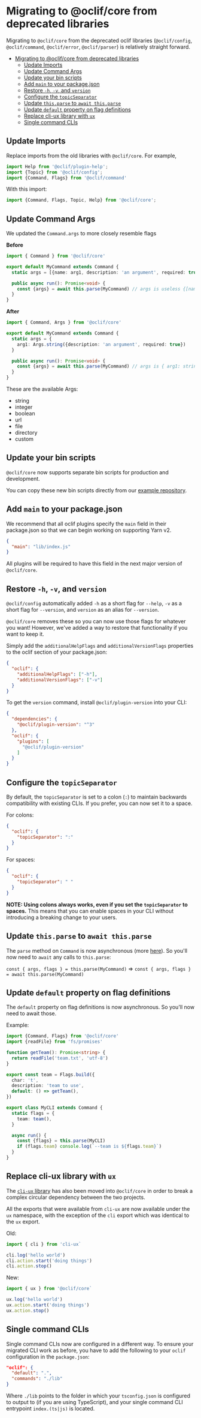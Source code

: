 Migrating to @oclif/core from deprecated libraries
==============

Migrating to `@oclif/core` from the deprecated oclif libraries (`@oclif/config`, `@oclif/command`, `@oclif/error`, `@oclif/parser`) is relatively straight forward.

- [Migrating to @oclif/core from deprecated libraries](#migrating-to-oclifcore-from-deprecated-libraries)
  - [Update Imports](#update-imports)
  - [Update Command Args](#update-command-args)
  - [Update your bin scripts](#update-your-bin-scripts)
  - [Add `main` to your package.json](#add-main-to-your-packagejson)
  - [Restore `-h`, `-v`, and `version`](#restore--h--v-and-version)
  - [Configure the `topicSeparator`](#configure-the-topicseparator)
  - [Update `this.parse` to `await this.parse`](#update-thisparse-to-await-thisparse)
  - [Update `default` property on flag definitions](#update-default-property-on-flag-definitions)
  - [Replace cli-ux library with `ux`](#replace-cli-ux-library-with-ux)
  - [Single command CLIs](#single-command-clis)

## Update Imports

Replace imports from the old libraries with `@oclif/core`. For example,

```typescript
import Help from '@oclif/plugin-help';
import {Topic} from '@oclif/config';
import {Command, Flags} from '@oclif/command'
```

With this import:

```typescript
import {Command, Flags, Topic, Help} from '@oclif/core';
```

## Update Command Args

We updated the `Command.args` to more closely resemble flags

**Before**

```typescript
import { Command } from '@oclif/core'

export default MyCommand extends Command {
  static args = [{name: arg1, description: 'an argument', required: true}]

  public async run(): Promise<void> {
    const {args} = await this.parse(MyCommand) // args is useless {[name: string]: any}
  }
}
```

**After**

```typescript
import { Command, Args } from '@oclif/core'

export default MyCommand extends Command {
  static args = {
    arg1: Args.string({description: 'an argument', required: true})
  }

  public async run(): Promise<void> {
    const {args} = await this.parse(MyCommand) // args is { arg1: string }
  }
}
```

These are the available Args:
- string
- integer
- boolean
- url
- file
- directory
- custom


## Update your bin scripts

`@oclif/core` now supports separate bin scripts for production and development.

You can copy these new bin scripts directly from our [example repository](https://github.com/oclif/hello-world/tree/main/bin).

## Add `main` to your package.json

We recommend that all oclif plugins specify the `main` field in their package.json so that we can begin working on supporting Yarn v2.

```json
{
  "main": "lib/index.js"
}
```

All plugins will be required to have this field in the next major version of `@oclif/core`.

## Restore `-h`, `-v`, and `version`

`@oclif/config` automatically added `-h` as a short flag for `--help`, `-v` as a short flag for `--version`, and `version` as an alias for `--version`.

`@oclif/core` removes these so you can now use those flags for whatever you want! However, we've added a way to restore that functionality if you want to keep it.

Simply add the `additionalHelpFlags` and `additionalVersionFlags` properties to the oclif section of your package.json:

```json
{
  "oclif": {
    "additionalHelpFlags": ["-h"],
    "additionalVersionFlags": ["-v"]
  }
}
```

To get the `version` command, install `@oclif/plugin-version` into your CLI:

```json
{
  "dependencies": {
    "@oclif/plugin-version": "^3"
  },
  "oclif": {
    "plugins": [
      "@oclif/plugin-version"
    ]
  }
}
```

## Configure the `topicSeparator`

By default, the `topicSeparator` is set to a colon (`:`) to maintain backwards compatibility with existing CLIs. If you prefer, you can now set it to a space.

For colons:
```json
{
  "oclif": {
    "topicSeparator": ":"
  }
}
```

For spaces:
```json
{
  "oclif": {
    "topicSeparator": " "
  }
}
```

**NOTE: Using colons always works, even if you set the `topicSeparator` to spaces.** This means that you can enable spaces in your CLI without introducing a breaking change to your users.

## Update `this.parse` to `await this.parse`

The `parse` method on `Command` is now asynchronous (more [here](https://oclif.io/blog/#async-command-parsing)). So you'll now need to `await` any calls to `this.parse`:

`const { args, flags } = this.parse(MyCommand)` => `const { args, flags } = await this.parse(MyCommand)`

## Update `default` property on flag definitions

The `default` property on flag definitions is now asynchronous. So you'll now need to await those.

Example:

```typescript
import {Command, Flags} from '@oclif/core'
import {readFile} from 'fs/promises'

function getTeam(): Promise<string> {
  return readFile('team.txt', 'utf-8')
}

export const team = Flags.build({
  char: 't',
  description: 'team to use',
  default: () => getTeam(),
})

export class MyCLI extends Command {
  static flags = {
    team: team(),
  }

  async run() {
    const {flags} = this.parse(MyCLI)
    if (flags.team) console.log(`--team is ${flags.team}`)
  }
}
```

## Replace cli-ux library with `ux`

The [`cli-ux` library](https://github.com/oclif/cli-ux) has also been moved into `@oclif/core` in order to break a complex circular dependency between the two projects.

All the exports that were available from `cli-ux` are now available under the `ux` namespace, with the exception of the `cli` export which was identical to the `ux` export.

Old:

```typescript
import { cli } from 'cli-ux`

cli.log('hello world')
cli.action.start('doing things')
cli.action.stop()
```

New:

```typescript
import { ux } from '@oclif/core`

ux.log('hello world')
ux.action.start('doing things')
ux.action.stop()
```

## Single command CLIs

Single command CLIs now are configured in a different way. To ensure your migrated CLI work as before, you have to add the following to your `oclif` configuration in the `package.json`:

```json
"oclif": {
  "default": ".",
  "commands": "./lib"
}
```

Where `./lib` points to the folder in which your `tsconfig.json` is configured to output to (if you are using TypeScript), and your single command CLI entrypoint `index.(ts|js)` is located.
